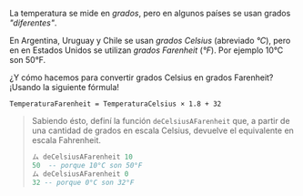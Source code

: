 La temperatura se mide en _grados_, pero en algunos países se usan grados _"diferentes"_. 

En Argentina, Uruguay y Chile se usan _grados Celsius_ (abreviado _°C_), pero en en Estados Unidos se utilizan _grados Farenheit_ (_°F_). Por ejemplo 10°C son 50°F. 

¿Y cómo hacemos para convertir grados Celsius en grados Farenheit? ¡Usando la siguiente fórmula!

```
TemperaturaFarenheit = TemperaturaCelsius × 1.8 + 32
```

> Sabiendo ésto, definí la función `deCelsiusAFarenheit` que, a partir de una cantidad de grados en escala Celsius, devuelve el equivalente en escala Fahrenheit.
> 
> ```haskell
> ム deCelsiusAFarenheit 10
> 50  -- porque 10°C son 50°F 
> ム deCelsiusAFarenheit 0
> 32 -- porque 0°C son 32°F 
> ```

